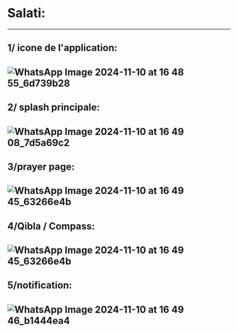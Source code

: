 # Salati:
--------------------------------------------------------------------
1/ icone de l'application:
------------------------------------------------------------------
![WhatsApp Image 2024-11-10 at 16 48 55_6d739b28](https://github.com/user-attachments/assets/41a9d1de-3c71-4c51-8791-bcf3cb9e4052)
------------------------------------------------------------------
2/ splash principale:
------------------------------------------------------------------
![WhatsApp Image 2024-11-10 at 16 49 08_7d5a69c2](https://github.com/user-attachments/assets/0c0a2a19-6ebc-4a7e-98bb-d4b96488cb50)
------------------------------------------------------------------
3/prayer page:
------------------------------------------------------------------
![WhatsApp Image 2024-11-10 at 16 49 45_63266e4b](https://github.com/user-attachments/assets/25e0c4b7-54a1-46c4-b227-e493c33fb3c1)
------------------------------------------------------------------
4/Qibla / Compass:
------------------------------------------------------------------
![WhatsApp Image 2024-11-10 at 16 49 45_63266e4b](https://github.com/user-attachments/assets/0377dd67-5189-4f73-a208-669ad5725b7f)
------------------------------------------------------------------
5/notification:
------------------------------------------------------------------
![WhatsApp Image 2024-11-10 at 16 49 46_b1444ea4](https://github.com/user-attachments/assets/4e11b3f4-0afc-40a3-b61d-6589bda1b3fc)
------------------------------------------------------------------


